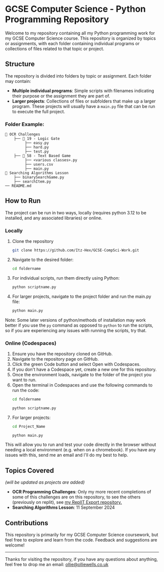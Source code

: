 # GCSE Computer Science - Python Programming Repository

Welcome to my repository containing all my Python programming work for my GCSE Computer Science course. This repository is organized by topics or assignments, with each folder containing individual programs or collections of files related to that topic or project.

## Structure

The repository is divided into folders by topic or assignment. Each folder may contain:
- **Multiple individual programs**: Simple scripts with filenames indicating their purpose or the assignment they are part of.
- **Larger projects**: Collections of files or subfolders that make up a larger program. These projects will usually have a `main.py` file that can be run to execute the full project.

### Folder Example:
```plaintext
📁 OCR Challenges
    ├── 📁 19 - Logic Gate
         ├── easy.py
         ├── hard.py
         ├── test.py
    ├── 📁 58 - Text Based Game
         ├── <various classes>.py
         ├── users.csv
         ├── main.py
📁 Searching Algorithms Lesson
    ├── binarySearchGame.py
    ├── searchItem.py
── README.md
```

## How to Run

The project can be run in two ways, locally (requires python 3.12 to be installed, and any associated libraries) or online.

### Locally

1. Clone the repository
   ```bash
   git clone https://github.com/Itz-Hex/GCSE-CompSci-Work.git
   ```
2. Navigate to the desired folder:
   ```bash
   cd foldername
   ```
3. For individual scripts, run them directly using Python:
   ```bash
   python scriptname.py
   ```
4. For larger projects, navigate to the project folder and run the main.py file:
   ```bash
   python main.py
   ```
Note: Some later versions of python/methods of installation may work better if you use the ``py`` command as opposed to ``python`` to run the scripts, so if you are experiencing any issues with running the scripts, try that.

### Online (Codespaces)

1. Ensure you have the repository cloned on GitHub.
2. Navigate to the repository page on GitHub.
3. Click the green Code button and select Open with Codespaces.
4. If you don't have a Codespace yet, create a new one for this repository.
5. Once the environment loads, navigate to the folder of the project you want to run.
6. Open the terminal in Codespaces and use the following commands to run the code:
   ```bash
   cd foldername
   ```
   ```bash
   python scriptname.py
   ```
7. For larger projects:
   ```bash
   cd Project_Name
   ```
   ```bash
   python main.py
   ```

This will allow you to run and test your code directly in the browser without needing a local environment (e.g. when on a chromebook). If you have any issues with this, send me an email and I'll do my best to help.



## Topics Covered 
_(will be updated as projects are added)_

- **OCR Programming Challenges**: Only my more recent completions of some of this challenges are on this repository, to see the others (previously on replit), see [my ReplIT Export repository.](https://github.com/Itz-Hex/ReplitExport)
- **Searching Algorithms Lesson**: 11 September 2024

## Contributions

This repository is primarily for my GCSE Computer Science coursework, but feel free to explore and learn from the code. Feedback and suggestions are welcome!

***

Thanks for visiting the repository, if you have any questions about anything, feel free to drop me an email: [ollie@olliewells.co.uk](mailto:ollie@olliewells.co.uk)
